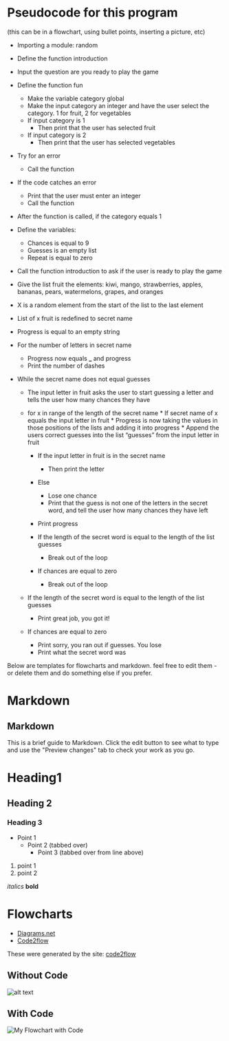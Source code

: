 # Pseudocode for this program
(this can be in a flowchart, using bullet points, inserting a picture, etc)

* Importing a module: random

* Define the function introduction

* Input the question are you ready to play the game

* Define the function fun
    * Make the variable category global
	* Make the input category an integer and have the user select the category. 1 for fruit, 2 for vegetables
	* If input category is 1
		* Then print that the user has selected fruit
	* If input category is 2
		* Then print that the user has selected vegetables

* Try for an error
	* Call the function

* If the code catches an error
	* Print that the user must enter an integer
	* Call the function

* After the function is called, if the category equals 1

* Define the variables:
	* Chances is equal to 9
	* Guesses is an empty list
	* Repeat is equal to zero

* Call the function introduction to ask if the user is ready to play the game
* Give the list fruit the elements: kiwi, mango, strawberries, apples, bananas, pears, watermelons, grapes, and oranges
* X is a random element from the start of the list to the last element
* List of x fruit is redefined to secret name

* Progress is equal to an empty string

* For the number of letters in secret name
	* Progress now equals **_** and progress
	* Print the number of dashes

* While the secret name does not equal guesses
	* The input letter in fruit asks the user to start guessing a letter and tells the user how many chances they have
	* for x in range of the length of the secret name
			* If secret name of x equals the input letter in fruit
			    * Progress is now taking the values in those positions of the lists and adding it into progress
                * Append the users correct guesses into the list “guesses” from the input letter in fruit
		* If the input letter in fruit is in the secret name
			* Then print the letter
		* Else
			* Lose one chance
			* Print that the guess is not one of the letters in the secret word, and tell the user how many chances they have left

		* Print progress

		* If the length of the secret word is equal to the length of the list guesses
			* Break out of the loop

		* If chances are equal to zero
			* Break out of the loop


    * If the length of the secret word is equal to the length of the list guesses
	    * Print great job, you got it!

	* If chances are equal to zero
		* Print sorry, you ran out if guesses. You lose
		* Print what the secret word was
















Below are templates for flowcharts and markdown. feel free to edit them - or delete them and do something else if you prefer.

# Markdown


## Markdown
This is a brief guide to Markdown. Click the edit button to see what to type and use the "Preview changes" tab to check your work as you go.

# Heading1
## Heading 2
### Heading 3

* Point 1
  * Point 2 (tabbed over)
    * Point 3 (tabbed over from line above)

1) point 1
2) point 2

*italics*
**bold**

# Flowcharts
* [Diagrams.net](https://www.diagrams.net/)
* [Code2flow](https://www.code2flow.com)


These were generated by the site: [code2flow](https://www.code2flow.com)

## Without Code

![alt text](https://code2flow.com/QqdpQr.png "My Flowchart")




## With Code
![](https://code2flow.com/QqdpQr.code.png "My Flowchart with Code")


